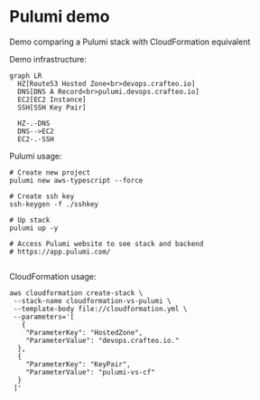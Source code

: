 # Pulumi demo

Demo comparing a Pulumi stack with CloudFormation equivalent

Demo infrastructure:

```mermaid
graph LR
  HZ[Route53 Hosted Zone<br>devops.crafteo.io]
  DNS[DNS A Record<br>pulumi.devops.crafteo.io]
  EC2[EC2 Instance]
  SSH[SSH Key Pair]

  HZ-.-DNS
  DNS-->EC2
  EC2-.-SSH
```

Pulumi usage:

```
# Create new project
pulumi new aws-typescript --force

# Create ssh key
ssh-keygen -f ./sshkey

# Up stack
pulumi up -y 

# Access Pulumi website to see stack and backend
# https://app.pulumi.com/


```

CloudFormation usage:

```
aws cloudformation create-stack \
 --stack-name cloudformation-vs-pulumi \
 --template-body file://cloudformation.yml \
 --parameters='[
   {
    "ParameterKey": "HostedZone",
    "ParameterValue": "devops.crafteo.io."
  },
  {
    "ParameterKey": "KeyPair",
    "ParameterValue": "pulumi-vs-cf"
  }
 ]'
```